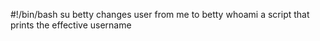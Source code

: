 #!/bin/bash
su betty changes user from me to betty
whoami a script that prints the effective username  

